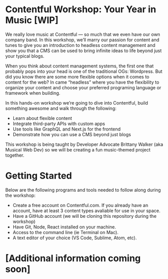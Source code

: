 # Contentful Workshop: Your Year in Music [WIP]

We really love music at Contentful — so much that we even have our own company band. In this workshop, we’ll marry our passion for content and tunes to give you an introduction to headless content management and show you that a CMS can be used to bring infinite ideas to life beyond just your typical blogs.

When you think about content management systems, the first one that probably pops into your head is one of the traditional OGs: Wordpress. But did you know there are some more flexible options when it comes to content for the web? In came “headless” where you have the flexibility to organize your content and choose your preferred programing language or framework when building.

In this hands-on workshop we’re going to dive into Contentful, build something awesome and walk through the following:
* Learn about flexible content
* Integrate third-party APIs with custom apps
* Use tools like GraphQL and Next.js for the frontend
* Demonstrate how you can use a CMS beyond just blogs

This workshop is being taught by Developer Advocate Brittany Walker (aka Musical Web Dev) so we will be creating a fun music-themed project together.

# Getting Started

Below are the following programs and tools needed to follow along during the workshop:

* Create a free account on Contentful.com. If you already have an account, have at least 3 content types avaliable for use in your space.
* Have a GitHub account (we will be cloning this repository during the workshop)
* Have Git, Node, React installed on your machine. 
* Access to the command line (ie Terminal on Mac).
* A text editor of your choice (VS Code, Sublime, Atom, etc).

# [Additional information coming soon]

